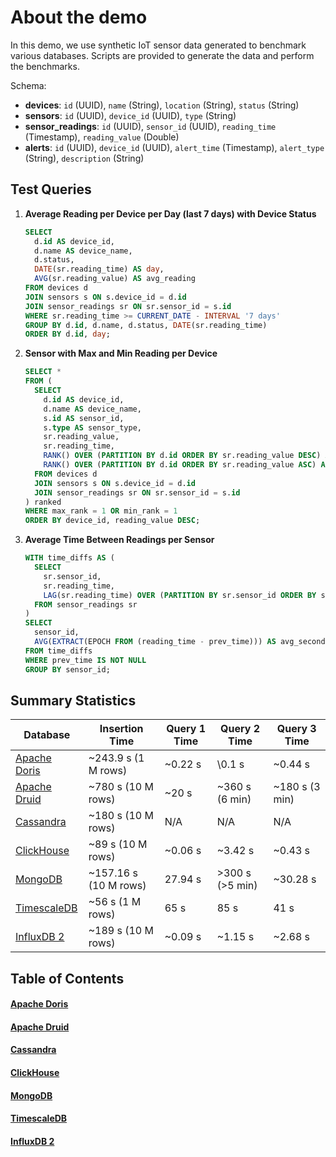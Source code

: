 # About the demo

In this demo, we use synthetic IoT sensor data generated to benchmark various databases. Scripts are provided to generate the data and perform the benchmarks.

Schema:

- **devices**: `id` (UUID), `name` (String), `location` (String), `status` (String)
- **sensors**: `id` (UUID), `device_id` (UUID), `type` (String)
- **sensor_readings**: `id` (UUID), `sensor_id` (UUID), `reading_time` (Timestamp), `reading_value` (Double)
- **alerts**: `id` (UUID), `device_id` (UUID), `alert_time` (Timestamp), `alert_type` (String), `description` (String)

## Test Queries

1. **Average Reading per Device per Day (last 7 days) with Device Status**

   ```sql
   SELECT
     d.id AS device_id,
     d.name AS device_name,
     d.status,
     DATE(sr.reading_time) AS day,
     AVG(sr.reading_value) AS avg_reading
   FROM devices d
   JOIN sensors s ON s.device_id = d.id
   JOIN sensor_readings sr ON sr.sensor_id = s.id
   WHERE sr.reading_time >= CURRENT_DATE - INTERVAL '7 days'
   GROUP BY d.id, d.name, d.status, DATE(sr.reading_time)
   ORDER BY d.id, day;
   ```

2. **Sensor with Max and Min Reading per Device**

   ```sql
   SELECT *
   FROM (
     SELECT
       d.id AS device_id,
       d.name AS device_name,
       s.id AS sensor_id,
       s.type AS sensor_type,
       sr.reading_value,
       sr.reading_time,
       RANK() OVER (PARTITION BY d.id ORDER BY sr.reading_value DESC) AS max_rank,
       RANK() OVER (PARTITION BY d.id ORDER BY sr.reading_value ASC) AS min_rank
     FROM devices d
     JOIN sensors s ON s.device_id = d.id
     JOIN sensor_readings sr ON sr.sensor_id = s.id
   ) ranked
   WHERE max_rank = 1 OR min_rank = 1
   ORDER BY device_id, reading_value DESC;
   ```

3. **Average Time Between Readings per Sensor**

   ```sql
   WITH time_diffs AS (
     SELECT
       sr.sensor_id,
       sr.reading_time,
       LAG(sr.reading_time) OVER (PARTITION BY sr.sensor_id ORDER BY sr.reading_time) AS prev_time
     FROM sensor_readings sr
   )
   SELECT
     sensor_id,
     AVG(EXTRACT(EPOCH FROM (reading_time - prev_time))) AS avg_seconds_between_readings
   FROM time_diffs
   WHERE prev_time IS NOT NULL
   GROUP BY sensor_id;
   ```

## Summary Statistics

| Database                          | Insertion Time         | Query 1 Time | Query 2 Time    | Query 3 Time    |
| --------------------------------- | ---------------------- | ------------ | --------------- | --------------- |
| [Apache Doris](./Apache%20Doris/) | \~243.9 s (1 M rows)   | \~0.22 s     | \0.1 s          | \~0.44 s        |
| [Apache Druid](./Apache%20Druid/) | \~780 s (10 M rows)    | \~20 s       | \~360 s (6 min) | \~180 s (3 min) |
| [Cassandra](./Cassandra/)         | \~180 s (10 M rows)    | N/A          | N/A             | N/A             |
| [ClickHouse](./Clickhouse/)       | \~89 s (10 M rows)     | \~0.06 s     | \~3.42 s        | \~0.43 s        |
| [MongoDB](./Mongo/)               | \~157.16 s (10 M rows) | 27.94 s      | >300 s (>5 min) | \~30.28 s       |
| [TimescaleDB](./Timescale%20DB/)  | \~56 s (1 M rows)      | 65 s         | 85 s            | 41 s            |
| [InfluxDB 2](./Influx%20DB%202/) | \~189 s (10 M rows)    | ~0.09 s      | \~1.15 s        | \~2.68 s        |

## Table of Contents

#### [Apache Doris](./Apache%20Doris/)

#### [Apache Druid](./Apache%20Druid/)

#### [Cassandra](./Cassandra/)

#### [ClickHouse](./Clickhouse/)

#### [MongoDB](./Mongo/)

#### [TimescaleDB](./Timescale%20DB/)

#### [InfluxDB 2](./Influx%20DB%202/)
